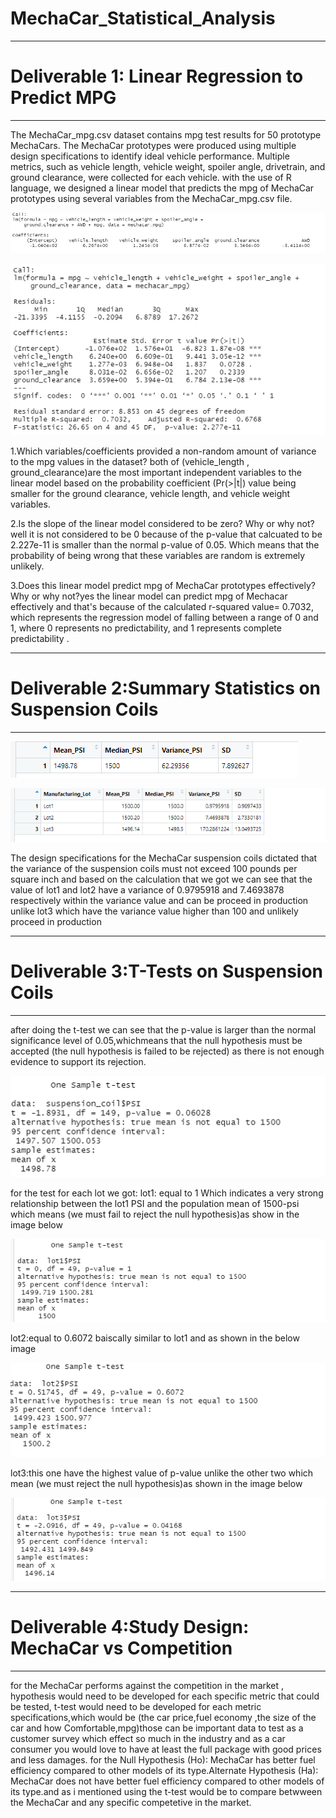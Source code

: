 # MechaCar_Statistical_Analysis
------------------------------------------------------------------------------------------------------

# Deliverable 1: Linear Regression to Predict MPG

----------------------------------------------------------------------------------------------------------

The MechaCar_mpg.csv dataset contains mpg test results for 50 prototype MechaCars. The MechaCar prototypes were produced using multiple design specifications to identify ideal vehicle performance. Multiple metrics, such as vehicle length, vehicle weight, spoiler angle, drivetrain, and ground clearance, were collected for each vehicle. with the use of R language, we designed a linear model that predicts the mpg of MechaCar prototypes using several variables from the MechaCar_mpg.csv file.


![this is picture](https://github.com/Farah86/MechaCar_Statistical_Analysis/blob/main/images/deliverable1.png)

![this is picture](https://github.com/Farah86/MechaCar_Statistical_Analysis/blob/main/images/deliverable1b.png)

1.Which variables/coefficients provided a non-random amount of variance to the mpg values in the dataset?
both of (vehicle_length , ground_clearance)are the most important independent variables to the linear model based on the probability coefficient (Pr(>|t|) value being smaller for the ground clearance, vehicle length, and vehicle weight variables.

2.Is the slope of the linear model considered to be zero? Why or why not?well it is not considered to be 0 because of the p-value that calcuated to be 2.227e-11 is smaller than the normal p-value of 0.05. Which means that the probability of being wrong that these variables are random is extremely unlikely.

3.Does this linear model predict mpg of MechaCar prototypes effectively? Why or why not?yes the linear model can predict mpg of Mechacar effectively and that's because of the  calculated r-squared value= 0.7032, which represents the regression model of falling between a range of 0 and 1, where 0 represents no predictability, and 1 represents complete predictability .

-----------------------------------------------------------------------------------------------------------

# Deliverable 2:Summary Statistics on Suspension Coils

-------------------------------------------------------------------------------------------------------------

![this is picture](https://github.com/Farah86/MechaCar_Statistical_Analysis/blob/main/images/deliverable2.png)

![this is picture](https://github.com/Farah86/MechaCar_Statistical_Analysis/blob/main/images/deliverable2b.png)

The design specifications for the MechaCar suspension coils dictated that the variance of the suspension coils must not exceed 100 pounds per square inch and based on the calculation that we got we can see that the value of lot1 and lot2 have a variance of 0.9795918 and 7.4693878 respectively within the variance value and can be proceed in production unlike lot3 which have the variance value higher than 100 and unlikely proceed in production


-------------------------------------------------------------------------------------------------------

# Deliverable 3:T-Tests on Suspension Coils

---------------------------------------------------------------------------------------------------------

after doing the t-test we can see that the p-value is larger than the normal significance level of 0.05,whichmeans that the null hypothesis must be accepted (the null hypothesis is failed to be rejected) as there is not enough evidence to support its rejection.

![this is picture](https://github.com/Farah86/MechaCar_Statistical_Analysis/blob/main/images/deliverable3.png)

for the test for each lot we got:
lot1: equal to 1  Which indicates a very strong relationship between the lot1 PSI and the population mean of 1500-psi which means (we must fail to reject the null hypothesis)as show in the image below

![this is picture](https://github.com/Farah86/MechaCar_Statistical_Analysis/blob/main/images/deliverable3b.png)

lot2:equal to 0.6072 baiscally similar to lot1 and as shown in the below image

![this is picture](https://github.com/Farah86/MechaCar_Statistical_Analysis/blob/main/images/deliverable3c.png)

lot3:this one have the highest value of p-value unlike the other two which mean (we must reject the null hypothesis)as shown in the image below

![this is picture](https://github.com/Farah86/MechaCar_Statistical_Analysis/blob/main/images/deliverable3d.png)


-----------------------------------------------------------------------------------------------

# Deliverable 4:Study Design: MechaCar vs Competition

-----------------------------------------------------------------------------------------------

for the MechaCar performs against the competition in the market , hypothesis would need to be developed for each specific metric that could be tested, t-test would need to be developed for each metric specifications,which would be (the car price,fuel economy ,the size of the car and how Comfortable,mpg)those can be important data to test as a customer survey which effect so much in the industry and as a car consumer you would love to have at least the full package with good prices and less damages.
for the Null Hypothesis (Ho): MechaCar has better fuel efficiency compared to other models of its type.Alternate Hypothesis (Ha): MechaCar does not have better fuel efficiency compared to other models of its type.and as i mentioned using the t-test would be to compare betwween the MechaCar and any specific competetive in the market.
